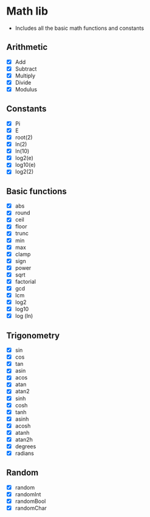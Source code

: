 # Math lib

- Includes all the basic math functions and constants

## Arithmetic
- [x] Add
- [x] Subtract
- [x] Multiply
- [x] Divide
- [x] Modulus

## Constants
- [x] Pi
- [x] E
- [x] root(2)
- [x] ln(2)
- [x] ln(10)
- [x] log2(e)
- [x] log10(e)
- [x] log2(2)

## Basic functions
- [x] abs
- [x] round
- [x] ceil
- [x] floor
- [x] trunc
- [x] min
- [x] max
- [x] clamp
- [x] sign
- [x] power
- [x] sqrt
- [x] factorial
- [x] gcd
- [x] lcm
- [x] log2
- [x] log10
- [x] log (ln)

## Trigonometry
- [x] sin
- [x] cos
- [x] tan
- [x] asin
- [x] acos
- [x] atan
- [x] atan2
- [x] sinh
- [x] cosh
- [x] tanh
- [x] asinh
- [x] acosh
- [x] atanh
- [x] atan2h
- [x] degrees
- [x] radians

## Random
- [x] random
- [x] randomInt
- [x] randomBool
- [x] randomChar